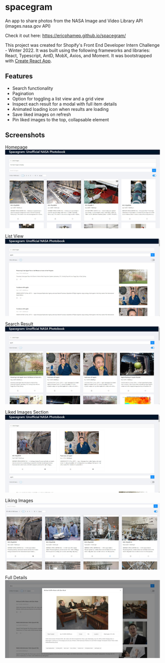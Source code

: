 # spacegram
An app to share photos from the NASA Image and Video Library API (images.nasa.gov API)

Check it out here: https://ericphamep.github.io/spacegram/

This project was created for Shopify's Front End Developer Intern Challenge - Winter 2022. It was built using the following frameworks and libraries: React, Typescript, AntD, MobX, Axios, and Moment. It was bootstrapped with [Create React App](https://github.com/facebook/create-react-app).

## Features

- Search functionality
- Pagination
- Option for toggling a list view and a grid view
- Inspect each result for a modal with full item details
- Animated loading icon when results are loading
- Save liked images on refresh
- Pin liked images to the top, collapsable element

## Screenshots

Homepage
![Homepage](/screenshots/plain.jpg)

List View
![List View](/screenshots/listView.jpg)

Search Result
![Search Result](/screenshots/searchResult.jpg)

Liked Images Section
![Liked Images Section](/screenshots/likedImages.jpg)

Liking Images
![Liking Images](/screenshots/likingImages.jpg)

Full Details
![Full Details](/screenshots/fullDetails.jpg)
